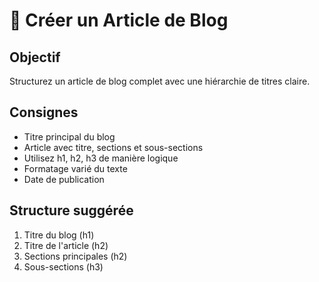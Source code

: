 # 📰 Créer un Article de Blog

## Objectif
Structurez un article de blog complet avec une hiérarchie de titres claire.

## Consignes
- Titre principal du blog
- Article avec titre, sections et sous-sections
- Utilisez h1, h2, h3 de manière logique
- Formatage varié du texte
- Date de publication

## Structure suggérée
1. Titre du blog (h1)
2. Titre de l'article (h2)
3. Sections principales (h2)
4. Sous-sections (h3)